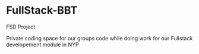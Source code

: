 # FullStack-BBT
FSD Project

Private coding space for our groups code while doing work for our Fullstack developement module in NYP

